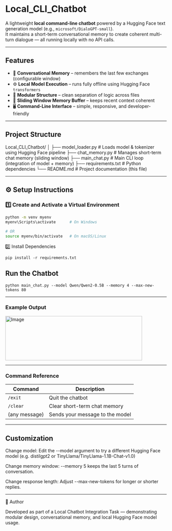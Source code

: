 # Local_CLI_Chatbot

A lightweight **local command-line chatbot** powered by a Hugging Face text generation model (e.g., `microsoft/DialoGPT-small`).  
It maintains a short-term conversational memory to create coherent multi-turn dialogue — all running locally with no API calls.

---

##  Features

- 💬 **Conversational Memory** – remembers the last few exchanges (configurable window)
- ⚙️ **Local Model Execution** – runs fully offline using Hugging Face `transformers`
- 🧩 **Modular Structure** – clean separation of logic across files
- 🧠 **Sliding Window Memory Buffer** – keeps recent context coherent
- 🖥️ **Command-Line Interface** – simple, responsive, and developer-friendly

---

##  Project Structure

Local_CLI_Chatbot/
│
├── model_loader.py # Loads model & tokenizer using Hugging Face pipeline
├── chat_memory.py # Manages short-term chat memory (sliding window)
├── main_chat.py # Main CLI loop (integration of model + memory)
├── requirements.txt # Python dependencies
└── README.md # Project documentation (this file)


---

## ⚙️ Setup Instructions

### 1️⃣ Create and Activate a Virtual Environment
```bash
python -m venv myenv
myenv\Scripts\activate      # On Windows

# OR
source myenv/bin/activate   # On macOS/Linux
```

2️⃣ Install Dependencies
```
pip install -r requirements.txt
```
## Run the Chatbot
```
python main_chat.py --model Qwen/Qwen2-0.5B --memory 4 --max-new-tokens 80
```
---

### Example Output

<img width="427" height="138" alt="Image" src="https://github.com/user-attachments/assets/6dc73c2d-6663-4b78-88b1-ef0641df06fe" />



---

 ### Command Reference

| Command       | Description                     |
| ------------- | ------------------------------- |
| `/exit`       | Quit the chatbot                |
| `/clear`      | Clear short-term chat memory    |
| (any message) | Sends your message to the model |

---


## Customization

Change model:
Edit the --model argument to try a different Hugging Face model (e.g. distilgpt2 or TinyLlama/TinyLlama-1.1B-Chat-v1.0)

Change memory window:
--memory 5 keeps the last 5 turns of conversation.

Change response length:
Adjust --max-new-tokens for longer or shorter replies.

---
🧩 Author

Developed as part of a Local Chatbot Integration Task — demonstrating modular design, conversational memory, and local Hugging Face model usage.
